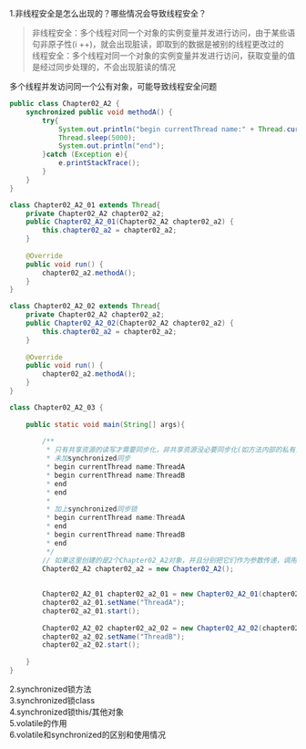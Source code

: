 1.非线程安全是怎么出现的？哪些情况会导致线程安全？  
>非线程安全：多个线程对同一个对象的实例变量并发进行访问，由于某些语句非原子性(i ++)，就会出现脏读，即取到的数据是被别的线程更改过的  
线程安全：多个线程对同一个对象的实例变量并发进行访问，获取变量的值是经过同步处理的，不会出现脏读的情况  

多个线程并发访问同一个公有对象，可能导致线程安全问题
```java
public class Chapter02_A2 {
	synchronized public void methodA() {
		try{
			System.out.println("begin currentThread name:" + Thread.currentThread().getName());
			Thread.sleep(5000);
			System.out.println("end");
		}catch (Exception e){
			e.printStackTrace();
		}
	}
}

class Chapter02_A2_01 extends Thread{
	private Chapter02_A2 chapter02_a2;
	public Chapter02_A2_01(Chapter02_A2 chapter02_a2) {
		this.chapter02_a2 = chapter02_a2;
	}
	
	@Override
	public void run() {
		chapter02_a2.methodA();
	}
}

class Chapter02_A2_02 extends Thread{
	private Chapter02_A2 chapter02_a2;
	public Chapter02_A2_02(Chapter02_A2 chapter02_a2) {
		this.chapter02_a2 = chapter02_a2;
	}
	
	@Override
	public void run() {
		chapter02_a2.methodA();
	}
}

class Chapter02_A2_03 {
	
	public static void main(String[] args){
		
		/**
		 * 只有共享资源的读写才需要同步化，非共享资源没必要同步化(如方法内部的私有变量)
		 * 未加synchronized同步
		 * begin currentThread name:ThreadA
		 * begin currentThread name:ThreadB
		 * end
		 * end
		 *
		 * 加上synchronized同步锁
		 * begin currentThread name:ThreadA
		 * end
		 * begin currentThread name:ThreadB
		 * end
		 */
		// 如果这里创建的是2个Chapter02_A2对象，并且分别把它们作为参数传递，调用run()则仍然是异步执行
		Chapter02_A2 chapter02_a2 = new Chapter02_A2();
		
	        
		Chapter02_A2_01 chapter02_a2_01 = new Chapter02_A2_01(chapter02_a2);
		chapter02_a2_01.setName("ThreadA");
		chapter02_a2_01.start();
		
		Chapter02_A2_02 chapter02_a2_02 = new Chapter02_A2_02(chapter02_a2);
		chapter02_a2_02.setName("ThreadB");
		chapter02_a2_02.start();
		
	}
}
```

2.synchronized锁方法  
3.synchronized锁class  
4.synchronized锁this/其他对象  
5.volatile的作用  
6.volatile和synchronized的区别和使用情况  

